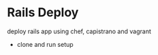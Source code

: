 Rails Deploy
============

deploy rails app using chef, capistrano and vagrant

* clone and run setup
